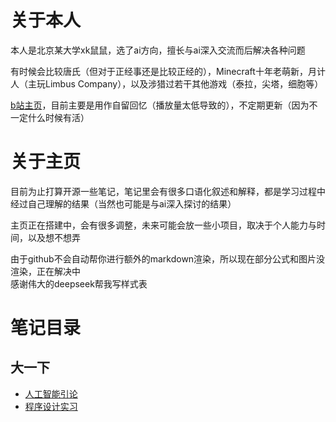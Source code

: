 # 关于本人

本人是北京某大学xk鼠鼠，选了ai方向，擅长与ai深入交流而后解决各种问题

有时候会比较唐氏（但对于正经事还是比较正经的），Minecraft十年老萌新，月计人（主玩Limbus Company），以及涉猎过若干其他游戏（泰拉，尖塔，细胞等）

[b站主页](https://space.bilibili.com/521407397?spm_id_from=333.1007.0.0)，目前主要是用作自留回忆（播放量太低导致的），不定期更新（因为不一定什么时候有活）


# 关于主页

目前为止打算开源一些笔记，笔记里会有很多口语化叙述和解释，都是学习过程中经过自己理解的结果（当然也可能是与ai深入探讨的结果）

主页正在搭建中，会有很多调整，未来可能会放一些小项目，取决于个人能力与时间，以及想不想弄

由于github不会自动帮你进行额外的markdown渲染，所以现在部分公式和图片没渲染，正在解决中<br>
感谢伟大的deepseek帮我写样式表<br>


# 笔记目录

## 大一下
- [人工智能引论](https://lihua5487.github.io/AI引论/index)<br>
- [程序设计实习](https://lihua5487.github.io/程设/index)




